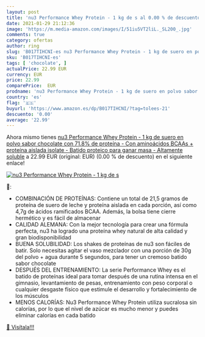 ```yaml
---
layout: post
title: 'nu3 Performance Whey Protein - 1 kg de s al 0.00 % de descuento'
date: 2021-01-29 21:12:36
image: 'https://m.media-amazon.com/images/I/51iu5VT2liL._SL200_.jpg'
comments: true
category: ofertas
author: ring
slug: 'B017TIHCNI-es nu3 Performance Whey Protein - 1 kg de suero en polvo...'
sku: 'B017TIHCNI-es'
tags: [ 'chocolate', ]
actualPrice: 22.99 EUR
currency: EUR
price: 22.99
comparePrice:  EUR
prodname: 'nu3 Performance Whey Protein - 1 kg de suero en polvo sabor chocolate con 71.8% de proteína - Con aminoácidos BCAAs + proteína aislada isolate - Batido proteico para ganar masa - Altamente soluble'
country: 'es'
flag: '🇪🇸'
buyurl: 'https://www.amazon.es/dp/B017TIHCNI/?tag=tolees-21'
descuento: '0.00'
average: '22.99'
---
```


Ahora mismo tienes [nu3 Performance Whey Protein - 1 kg de suero en polvo sabor chocolate con 71.8% de proteína - Con aminoácidos BCAAs + proteína aislada isolate - Batido proteico para ganar masa - Altamente soluble](https://www.amazon.es/dp/B017TIHCNI/?tag=tolees-21) a 22.99 EUR (original:  EUR) (0.00 %  de descuento) en el siguiente enlace!

[![nu3 Performance Whey Protein - 1 kg de s](https://m.media-amazon.com/images/I/51iu5VT2liL._SL200_.jpg)](https://www.amazon.es/dp/B017TIHCNI/?tag=tolees-21)

🔎:

- COMBINACIÓN DE PROTEÍNAS: Contiene un total de 21,5 gramos de proteína de suero de leche y proteína aislada en cada porción, así como 4,7g de ácidos ramificados BCAA. Además, la bolsa tiene cierre hermético y es fácil de almacenar
- CALIDAD ALEMANA: Con la mejor tecnología para crear una fórmula perfecta, nu3 ha logrado una proteína whey natural de alta calidad y gran biodisponibilidad
- BUENA SOLUBILIDAD: Los shakes de proteínas de nu3 son fáciles de batir. Solo necesitas agitar el vaso mezclador con una porción de 30g del polvo + agua durante 5 segundos, para tener un cremoso batido sabor chocolate
- DESPUÉS DEL ENTRENAMIENTO: La serie Performance Whey es el batido de proteínas ideal para tomar después de una rutina intensa en el gimnasio, levantamiento de pesas, entrenamiento con peso corporal o cualquier desgaste físico que estimule el desarrollo y fortalecimiento de los músculos
- MENOS CALORÍAS: Nu3 Performance Whey Protein utiliza sucralosa sin calorías, por lo que el nivel de azúcar es mucho menor y puedes eliminar calorías en cada batido

[🛒 Visítala!!!](https://www.amazon.es/dp/B017TIHCNI/?tag=tolees-21)
